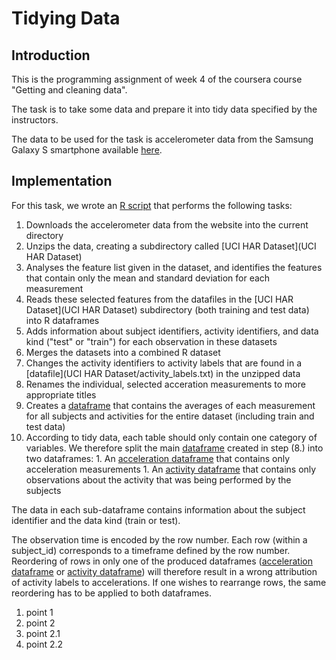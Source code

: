 
# Tidying Data
## Introduction
This is the programming assignment of week 4 of the coursera course "Getting and cleaning data".

The task is to take some data and prepare it into tidy data specified by the instructors.

The data to be used for the task is accelerometer data from the Samsung Galaxy S smartphone available [here](http://archive.ics.uci.edu/ml/datasets/Human+Activity+Recognition+Using+Smartphones).

## Implementation
For this task, we wrote an [R script](run_analysis.R) that performs the following tasks:

  1. Downloads the accelerometer data from the website into the current directory
  1. Unzips the data, creating a subdirectory called [UCI HAR Dataset](UCI HAR Dataset)
  1. Analyses the feature list given in the dataset, and identifies the features that contain only the mean and standard deviation for each measurement
  1. Reads these selected features from the datafiles in the [UCI HAR Dataset](UCI HAR Dataset) subdirectory (both training and test data) into R dataframes
  1. Adds information about subject identifiers, activity identifiers, and data kind ("test" or "train") for each observation in these datasets
  1. Merges the datasets into a combined R dataset
  1. Changes the activity identifiers to activity labels that are found in a [datafile](UCI HAR Dataset/activity_labels.txt) in the unzipped data
  1. Renames the individual, selected acceration measurements to more appropriate titles
  1. Creates a [dataframe](data_all_tabled_average) that contains the averages of each measurement for all subjects and activities for the entire dataset (including train and test data)
  1. According to tidy data, each table should only contain one category of variables. We therefore split the main [dataframe](data_all_activity_labels) created in step (8.) into two dataframes:
    1. An [acceleration dataframe](df_accelerations) that contains only acceleration measurements
    1. An [activity dataframe](df_activitykinds) that contains only observations about the activity that was being performed by the subjects

The data in each sub-dataframe contains information about the subject identifier and the data kind (train or test).

The observation time is encoded by the row number. Each row (within a subject_id) corresponds to a timeframe defined by the row number. Reordering of rows in only one of the produced dataframes ([acceleration dataframe](df_accelerations) or  [activity dataframe](df_activitykinds)) will therefore result in a wrong attribution of activity labels to accelerations. If one wishes to rearrange rows, the same reordering has to be applied to both dataframes.

1. point 1
1. point 2
  1. point 2.1
  1. point 2.2
